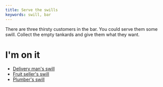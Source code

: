 ```yaml
---
title: Serve the swills
keywords: swill, bar
---
```


There are three thirsty customers in the bar. You could serve them some swill. Collect the empty tankards and give them what they want.

# I'm on it
 - [Delivery man's swill](020-delivery-man.md)
 - [Fruit seller's swill](030-fruit-seller.md)
 - [Plumber's swill](040-plumber.md)
